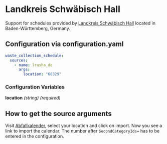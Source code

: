 # Landkreis Schwäbisch Hall

Support for schedules provided by [Landkreis Schwäbisch Hall](https://www.lrasha.de) located in Baden-Württemberg, Germany.

## Configuration via configuration.yaml

```yaml
waste_collection_schedule:
  sources:
    - name: lrasha_de
      args:
        location: "68329"
```

### Configuration Variables

**location**
*(string) (required)*

## How to get the source arguments

Visit [Abfallkalender](https://www.lrasha.de/de/buergerservice/abfallwirtschaft/abfallkalender), select your location and click on import. Now you see a link to import the calendar. The number after `SecondCategoryIds=` has to be entered in the configuration.

